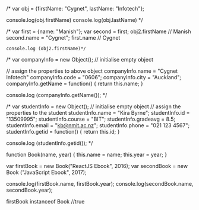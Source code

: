 /* var obj = {firstName: "Cygnet", lastName: "Infotech"};

console.log(obj.firstName)
console.log(obj.lastName) */

/* var first = {name: "Manish"};
var second = first;
obj2.firstName // Manish
second.name = "Cygnet";
first.name // Cygnet

    console.log (obj2.firstName)*/



/* var companyInfo = new Object(); // initialise empty object

// assign the properties to above object
companyInfo.name = "Cygnet Infotech"
companyInfo.code = "0606";
companyInfo.city = "Auckland";
companyInfo.getName = function()
{
	return this.name;
} 

console.log (companyInfo.getName()); */

/* var studentInfo = new Object(); // initialise empty object
// assign the properties to the student
studentInfo.name = "Kira Byrne";
studentInfo.id = "13509995";
studentInfo.course = "BIT";
studentInfo.gradeavg = 8.5;
studentInfo.email = "kb@nmit.ac.nz";
studentInfo.phone = "021 123 4567";
studentInfo.getid = function()
{
    return this.id;
}

console.log (studentInfo.getid()); */

function Book(name, year)
{
	this.name = name;
	this.year = year;
}

var firstBook = new Book("ReactJS Ebook", 2016);
var secondBook = new Book ("JavaScript Ebook", 2017);

console.log(firstBook.name, firstBook.year);
console.log(secondBook.name, secondBook.year);

firstBook instanceof Book //true